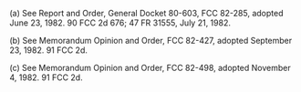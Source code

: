 (a) See Report and Order, General Docket 80-603, FCC 82-285, adopted June 23, 1982. 90 FCC 2d 676; 47 FR 31555, July 21, 1982.

(b) See Memorandum Opinion and Order, FCC 82-427, adopted September 23, 1982. 91 FCC 2d.

(c) See Memorandum Opinion and Order, FCC 82-498, adopted November 4, 1982. 91 FCC 2d.


